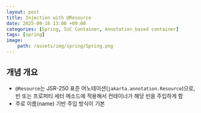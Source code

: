 ```yaml
---
layout: post
title: Injection with @Resource
date: 2025-09-16 13:00 +09:00
categories: [Spring, IoC Container, Annotation_based container]
tags: [spring]
image:
    path: /assets/img/spring/Spring.png
---
```


## 개념 개요

- `@Resource`는 JSR-250 표준 어노테이션(`jakarta.annotation.Resource`)으로, 빈 또는 프로퍼티 세터 메소드에 적용해서 컨테이너가 해당 빈을 주입하게 함
- 주로 이름(name) 기반 주입 방식이 기본

<br>

